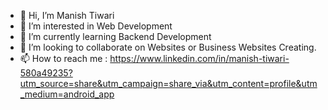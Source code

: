 - 👋 Hi, I’m Manish Tiwari
- 👀 I’m interested in Web Development
- 🌱 I’m currently learning Backend Development
- 💞️ I’m looking to collaborate on Websites or Business Websites Creating.
- 📫 How to reach me : https://www.linkedin.com/in/manish-tiwari-580a49235?utm_source=share&utm_campaign=share_via&utm_content=profile&utm_medium=android_app
<!---
tiwarimanishh007/tiwarimanishh007 is a ✨ special ✨ repository because its `README.md` (this file) appears on your GitHub profile.
You can click the Preview link to take a look at your changes.
--->
